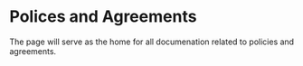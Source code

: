 # Polices and Agreements
The page will serve as the home for all documenation related to policies and agreements.
